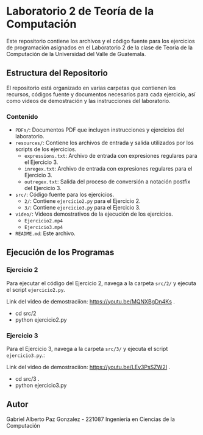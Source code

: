 # Laboratorio 2 de Teoría de la Computación

Este repositorio contiene los archivos y el código fuente para los ejercicios de programación asignados en el Laboratorio 2 de la clase de Teoría de la Computación de la Universidad del Valle de Guatemala.

## Estructura del Repositorio

El repositorio está organizado en varias carpetas que contienen los recursos, códigos fuente y documentos necesarios para cada ejercicio, así como videos de demostración y las instrucciones del laboratorio.

### Contenido

- `PDFs/`: Documentos PDF que incluyen instrucciones y ejercicios del laboratorio.
- `resources/`: Contiene los archivos de entrada y salida utilizados por los scripts de los ejercicios.
  - `expressions.txt`: Archivo de entrada con expresiones regulares para el Ejercicio 3.
  - `inregex.txt`: Archivo de entrada con expresiones regulares para el Ejercicio 3.
  - `outregex.txt`: Salida del proceso de conversión a notación postfix del Ejercicio 3.
- `src/`: Código fuente para los ejercicios.
  - `2/`: Contiene `ejercicio2.py` para el Ejercicio 2.
  - `3/`: Contiene `ejercicio3.py` para el Ejercicio 3.
- `video/`: Videos demostrativos de la ejecución de los ejercicios.
  - `Ejercicio2.mp4`
  - `Ejercicio3.mp4`
- `README.md`: Este archivo.

## Ejecución de los Programas

### Ejercicio 2

Para ejecutar el código del Ejercicio 2, navega a la carpeta `src/2/` y ejecuta el script `ejercicio2.py`.

Link del video de demostraciíon: https://youtu.be/MQNXBgDn4Ks .

- cd src/2
- python ejercicio2.py

### Ejercicio 3

Para el Ejercicio 3, navega a la carpeta `src/3/` y ejecuta el script `ejercicio3.py`.:

Link del video de demostraciíon: https://youtu.be/LEv3PsSZW2I .

- cd src/3 .
- python ejercicio3.py

## Autor

Gabriel Alberto Paz Gonzalez - 221087
Ingenieria en Ciencias de la Computación

